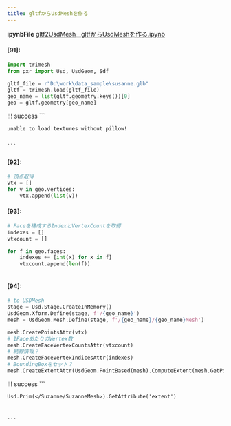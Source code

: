 ```yaml
---
title: gltfからUsdMeshを作る
---
```

**ipynbFile** [gltf2UsdMesh__gltfからUsdMeshを作る.ipynb](https://github.com/fereria/reincarnation_tech/blob/master/notebooks/USD/Mesh/gltf2UsdMesh__gltfからUsdMeshを作る.ipynb)
#### [91]:


```python
import trimesh
from pxr import Usd, UsdGeom, Sdf

gltf_file = r"D:\work\data_sample\susanne.glb"
gltf = trimesh.load(gltf_file)
geo_name = list(gltf.geometry.keys())[0]
geo = gltf.geometry[geo_name]

```

!!! success
    ```

    unable to load textures without pillow!
    

    ```


#### [92]:


```python
# 頂点取得
vtx = []
for v in geo.vertices:
    vtx.append(list(v))

```


#### [93]:


```python
# Faceを構成するIndexとVertexCountを取得
indexes = []
vtxcount = []

for f in geo.faces:
    indexes += [int(x) for x in f]
    vtxcount.append(len(f))
    

```


#### [94]:


```python
# to USDMesh
stage = Usd.Stage.CreateInMemory()
UsdGeom.Xform.Define(stage, f'/{geo_name}')
mesh = UsdGeom.Mesh.Define(stage, f'/{geo_name}/{geo_name}Mesh')

mesh.CreatePointsAttr(vtx)
# 1FaceあたりのVertex数
mesh.CreateFaceVertexCountsAttr(vtxcount)
# 結線情報？
mesh.CreateFaceVertexIndicesAttr(indexes)
# BoundingBoxをセット？
mesh.CreateExtentAttr(UsdGeom.PointBased(mesh).ComputeExtent(mesh.GetPointsAttr().Get()))

```

!!! success
    ```




    Usd.Prim(</Suzanne/SuzanneMesh>).GetAttribute('extent')



    ```